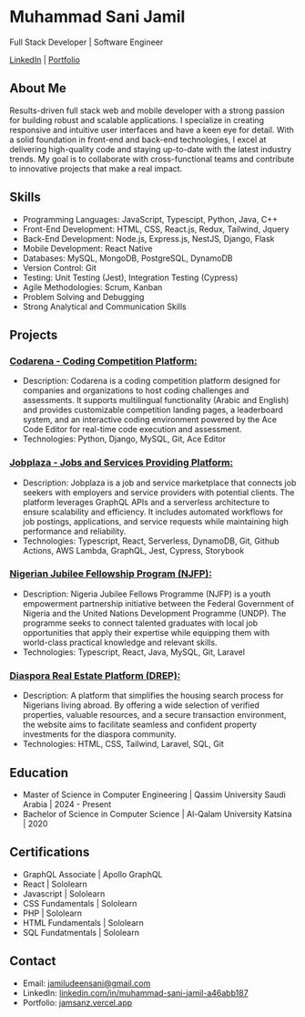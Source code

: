 # Muhammad Sani Jamil

Full Stack Developer | Software Engineer

[LinkedIn](https://www.linkedin.com/in/muhammad-sani-jamil-a46abb187) | [Portfolio](https://jamsanz.vercel.app)

## About Me

Results-driven full stack web and mobile developer with a strong passion for building robust and scalable applications. I specialize in creating responsive and intuitive user interfaces and have a keen eye for detail. With a solid foundation in front-end and back-end technologies, I excel at delivering high-quality code and staying up-to-date with the latest industry trends. My goal is to collaborate with cross-functional teams and contribute to innovative projects that make a real impact.

## Skills

- Programming Languages: JavaScript, Typescipt, Python, Java, C++
- Front-End Development: HTML, CSS, React.js, Redux, Tailwind, Jquery
- Back-End Development: Node.js, Express.js, NestJS, Django, Flask
- Mobile Development: React Native
- Databases: MySQL, MongoDB, PostgreSQL, DynamoDB
- Version Control: Git
- Testing: Unit Testing (Jest), Integration Testing (Cypress)
- Agile Methodologies: Scrum, Kanban
- Problem Solving and Debugging
- Strong Analytical and Communication Skills

## Projects


### [Codarena - Coding Competition Platform: ](https://codarena.gotech.sa)
- Description: Codarena is a coding competition platform designed for companies and organizations to host coding challenges and assessments. It supports multilingual functionality (Arabic and English) and provides customizable competition landing pages, a leaderboard system, and an interactive coding environment powered by the Ace Code Editor for real-time code execution and assessment.
- Technologies: Python, Django, MySQL, Git, Ace Editor

### [Jobplaza - Jobs and Services Providing Platform: ](https://app-dev.jobplaza.ng)
- Description: Jobplaza is a job and service marketplace that connects job seekers with employers and service providers with potential clients. The platform leverages GraphQL APIs and a serverless architecture to ensure scalability and efficiency. It includes automated workflows for job postings, applications, and service requests while maintaining high performance and reliability.
- Technologies: Typescript, React, Serverless, DynamoDB, Git, Github Actions, AWS Lambda, GraphQL, Jest, Cypress, Storybook

### [Nigerian Jubilee Fellowship Program (NJFP): ](https://njfp.ng)
- Description: Nigeria Jubilee Fellows Programme (NJFP) is a youth empowerment partnership initiative between the Federal Government of Nigeria and the United Nations Development Programme (UNDP). The programme seeks to connect talented graduates with local job opportunities that apply their expertise while equipping them with world-class practical knowledge and relevant skills.
- Technologies: Typescript, React, Java, MySQL, Git, Laravel

### [Diaspora Real Estate Platform (DREP): ](https://diasporahousing.ng)
- Description: A platform that simplifies the housing search process for Nigerians living abroad. By offering a wide selection of verified properties, valuable resources, and a secure transaction environment, the website aims to facilitate seamless and confident property investments for the diaspora community.
- Technologies: HTML, CSS, Tailwind, Laravel, SQL, Git

## Education

- Master of Science in Computer Engineering | Qassim University Saudi Arabia | 2024 - Present
- Bachelor of Science in Computer Science | Al-Qalam University Katsina | 2020

## Certifications

- GraphQL Associate | Apollo GraphQL
- React | Sololearn
- Javascript | Sololearn
- CSS Fundamentals | Sololearn
- PHP | Sololearn
- HTML Fundamentals | Sololearn
- SQL Fundatmentals | Sololearn

## Contact

- Email: jamiludeensani@gmail.com
- LinkedIn: [linkedin.com/in/muhammad-sani-jamil-a46abb187](https://www.linkedin.com/in/muhammad-sani-jamil-a46abb187)
- Portfolio: [jamsanz.vercel.app](https://jamsanz.vercel.app)

